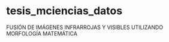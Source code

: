 # tesis_mciencias_datos
FUSIÓN DE IMÁGENES INFRARROJAS Y VISIBLES UTILIZANDO MORFOLOGÍA MATEMÁTICA 
